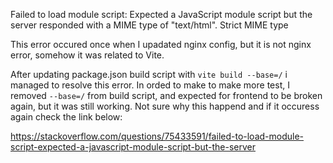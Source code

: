 Failed to load module script: Expected a JavaScript module script but the server responded with a MIME type of "text/html". Strict MIME type

This error occured once when I upadated nginx config, but it is not nginx error, somehow it was related to Vite.

After updating package.json build script with `vite build --base=/` i managed to resolve this error. In orded to make to make more test, I removed `--base=/` from build script, and expected for frontend to be broken again, but it was still working. Not sure why this happend and if it occuress again check the link below:

https://stackoverflow.com/questions/75433591/failed-to-load-module-script-expected-a-javascript-module-script-but-the-server
